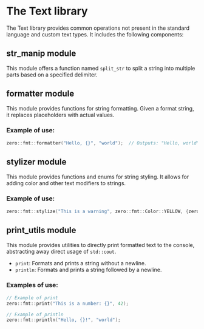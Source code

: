 # The Text library

The Text library provides common operations not present in the standard language and custom text types. It includes the following components:

## str_manip module
This module offers a function named `split_str` to split a string into multiple parts based on a specified delimiter.


## formatter module

This module provides functions for string formatting. Given a format string, it replaces placeholders with actual values.

### Example of use:

```cpp
zero::fmt::formatter("Hello, {}", "world");  // Outputs: "Hello, world"
```

## stylizer module

This module provides functions and enums for string styling. It allows for adding color and other text modifiers to strings.

### Example of use:

```cpp
zero::fmt::stylize("This is a warning", zero::fmt::Color::YELLOW, {zero::fmt::Modifier::BOLD});
```

## print_utils module

This module provides utilities to directly print formatted text to the console, abstracting away direct usage of `std::cout`.

- `print`: Formats and prints a string without a newline.
- `println`: Formats and prints a string followed by a newline.

### Examples of use:

```cpp
// Example of print
zero::fmt::print("This is a number: {}", 42);

// Example of println
zero::fmt::println("Hello, {}!", "world");
```